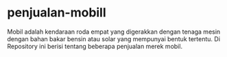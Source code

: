 # penjualan-mobill
Mobil adalah kendaraan roda empat yang digerakkan dengan tenaga mesin dengan bahan bakar bensin atau solar yang mempunyai bentuk tertentu. Di Repository ini berisi tentang beberapa penjualan merek mobil.
